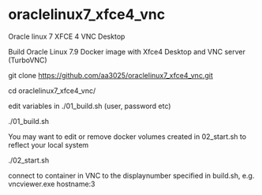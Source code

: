 # oraclelinux7_xfce4_vnc
Oracle linux 7 XFCE 4 VNC Desktop



Build Oracle Linux 7.9 Docker image with Xfce4 Desktop and VNC server (TurboVNC)

git clone https://github.com/aa3025/oraclelinux7_xfce4_vnc.git

cd oraclelinux7_xfce4_vnc/

edit variables in ./01_build.sh (user, password etc)

./01_build.sh

You may want to edit or remove docker volumes created in 02_start.sh to reflect your local system

./02_start.sh


connect to container in VNC to the displaynumber specified in build.sh, e.g. 
vncviewer.exe hostname:3
